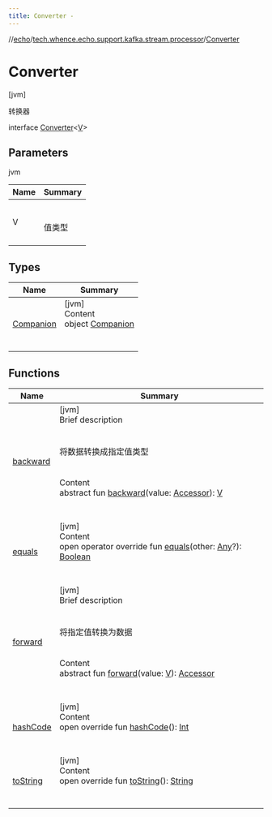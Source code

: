 ```yaml
---
title: Converter -
---
```

//[echo](../../index.md)/[tech.whence.echo.support.kafka.stream.processor](../index.md)/[Converter](index.md)



# Converter  
 [jvm] 

转换器

interface [Converter](index.md)<[V](index.md)>   


## Parameters  
  
jvm  
  
|  Name|  Summary| 
|---|---|
| V| <br><br>值类型<br><br>
  


## Types  
  
|  Name|  Summary| 
|---|---|
| [Companion](-companion/index.md)| [jvm]  <br>Content  <br>object [Companion](-companion/index.md)  <br><br><br>


## Functions  
  
|  Name|  Summary| 
|---|---|
| [backward](backward.md)| [jvm]  <br>Brief description  <br><br><br>将数据转换成指定值类型<br><br>  <br>Content  <br>abstract fun [backward](backward.md)(value: [Accessor](../../tech.whence.echo.container.accessor/-accessor/index.md)): [V](index.md)  <br><br><br>
| [equals](../../tech.whence.echo.webclient.response.exception/-response-unrecognized-exception/index.md#kotlin/Any/equals/#kotlin.Any?/PointingToDeclaration/)| [jvm]  <br>Content  <br>open operator override fun [equals](../../tech.whence.echo.webclient.response.exception/-response-unrecognized-exception/index.md#kotlin/Any/equals/#kotlin.Any?/PointingToDeclaration/)(other: [Any](https://kotlinlang.org/api/latest/jvm/stdlib/kotlin/-any/index.html)?): [Boolean](https://kotlinlang.org/api/latest/jvm/stdlib/kotlin/-boolean/index.html)  <br><br><br>
| [forward](forward.md)| [jvm]  <br>Brief description  <br><br><br>将指定值转换为数据<br><br>  <br>Content  <br>abstract fun [forward](forward.md)(value: [V](index.md)): [Accessor](../../tech.whence.echo.container.accessor/-accessor/index.md)  <br><br><br>
| [hashCode](../../tech.whence.echo.webclient.response.exception/-response-unrecognized-exception/index.md#kotlin/Any/hashCode/#/PointingToDeclaration/)| [jvm]  <br>Content  <br>open override fun [hashCode](../../tech.whence.echo.webclient.response.exception/-response-unrecognized-exception/index.md#kotlin/Any/hashCode/#/PointingToDeclaration/)(): [Int](https://kotlinlang.org/api/latest/jvm/stdlib/kotlin/-int/index.html)  <br><br><br>
| [toString](../../tech.whence.echo.webclient.response.exception/-response-unrecognized-exception/index.md#kotlin/Any/toString/#/PointingToDeclaration/)| [jvm]  <br>Content  <br>open override fun [toString](../../tech.whence.echo.webclient.response.exception/-response-unrecognized-exception/index.md#kotlin/Any/toString/#/PointingToDeclaration/)(): [String](https://kotlinlang.org/api/latest/jvm/stdlib/kotlin/-string/index.html)  <br><br><br>

